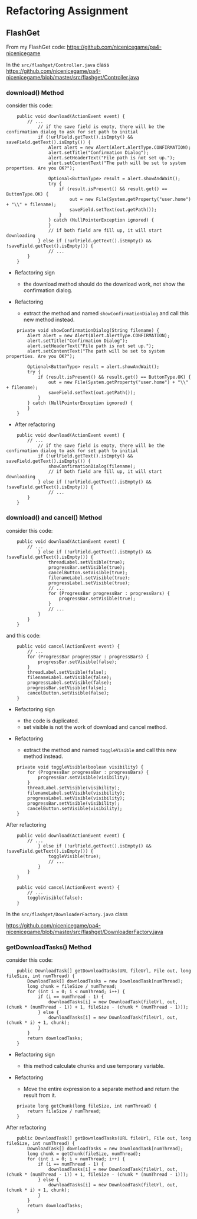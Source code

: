 # Refactoring Assignment

## FlashGet
From my FlashGet code: https://github.com/nicenicegame/pa4-nicenicegame

In the `src/flashget/Controller.java` class
https://github.com/nicenicegame/pa4-nicenicegame/blob/master/src/flashget/Controller.java

### download() Method
consider this code:
```
    public void download(ActionEvent event) {
        // ...
            // if the save field is empty, there will be the confirmation dialog to ask for set path to initial
            if (!urlField.getText().isEmpty() && saveField.getText().isEmpty()) {
                Alert alert = new Alert(Alert.AlertType.CONFIRMATION);
                alert.setTitle("Confirmation Dialog");
                alert.setHeaderText("File path is not set up.");
                alert.setContentText("The path will be set to system properties. Are you OK?");

                Optional<ButtonType> result = alert.showAndWait();
                try {
                    if (result.isPresent() && result.get() == ButtonType.OK) {
                        out = new File(System.getProperty("user.home") + "\\" + filename);
                        saveField.setText(out.getPath());
                    }
                } catch (NullPointerException ignored) {
                }
                // if both field are fill up, it will start downloading
            } else if (!urlField.getText().isEmpty() && !saveField.getText().isEmpty()) {
                // ...
        }
    }
```

- Refactoring sign
    - the download method should do the download work, not show the confirmation dialog.

- Refactoring
    - extract the method and named `showConfirmationDialog` and call this new method instead.
```
    private void showConfirmationDialog(String filename) {
        Alert alert = new Alert(Alert.AlertType.CONFIRMATION);
        alert.setTitle("Confirmation Dialog");
        alert.setHeaderText("File path is not set up.");
        alert.setContentText("The path will be set to system properties. Are you OK?");

        Optional<ButtonType> result = alert.showAndWait();
        try {
            if (result.isPresent() && result.get() == ButtonType.OK) {
                out = new File(System.getProperty("user.home") + "\\" + filename);
                saveField.setText(out.getPath());
            }
        } catch (NullPointerException ignored) {
        }
    }
``` 

- After refactoring
```
    public void download(ActionEvent event) {
        // ...
            // if the save field is empty, there will be the confirmation dialog to ask for set path to initial
            if (!urlField.getText().isEmpty() && saveField.getText().isEmpty()) {
                showConfirmationDialog(filename);
                // if both field are fill up, it will start downloading
            } else if (!urlField.getText().isEmpty() && !saveField.getText().isEmpty()) {
                // ...
        }
    }
```

### download() and cancel() Method
consider this code:
```
    public void download(ActionEvent event) {
        // ...
            } else if (!urlField.getText().isEmpty() && !saveField.getText().isEmpty()) {
                threadLabel.setVisible(true);
                progressBar.setVisible(true);
                cancelButton.setVisible(true);
                filenameLabel.setVisible(true);
                progressLabel.setVisible(true);
                // ...
                for (ProgressBar progressBar : progressBars) {
                    progressBar.setVisible(true);
                }
                // ...
            }
        }
    }
```
and this code:
```
    public void cancel(ActionEvent event) {
        // ...
        for (ProgressBar progressBar : progressBars) {
            progressBar.setVisible(false);
        }
        threadLabel.setVisible(false);
        filenameLabel.setVisible(false);
        progressLabel.setVisible(false);
        progressBar.setVisible(false);
        cancelButton.setVisible(false);
    }
```

- Refactoring sign
    - the code is duplicated.
    - set visible is not the work of download and cancel method.
    
- Refactoring
    - extract the method and named `toggleVisible` and call this new method instead.
```
    private void toggleVisible(boolean visibility) {
        for (ProgressBar progressBar : progressBars) {
            progressBar.setVisible(visibility);
        }
        threadLabel.setVisible(visibility);
        filenameLabel.setVisible(visibility);
        progressLabel.setVisible(visibility);
        progressBar.setVisible(visibility);
        cancelButton.setVisible(visibility);
    }
```
    
After refactoring
```
    public void download(ActionEvent event) {
        // ...
            } else if (!urlField.getText().isEmpty() && !saveField.getText().isEmpty()) {
                toggleVisible(true);
                // ...
            }
        }
    }
```
```
    public void cancel(ActionEvent event) {
        // ...
        toggleVisible(false);
    }
```

In the `src/flashget/DownloaderFactory.java` class

https://github.com/nicenicegame/pa4-nicenicegame/blob/master/src/flashget/DownloaderFactory.java

### getDownloadTasks() Method
consider this code:
```
    public DownloadTask[] getDownloadTasks(URL fileUrl, File out, long fileSize, int numThread) {
        DownloadTask[] downloadTasks = new DownloadTask[numThread];
        long chunk = fileSize / numThread;
        for (int i = 0; i < numThread; i++) {
            if (i == numThread - 1) {
                downloadTasks[i] = new DownloadTask(fileUrl, out, (chunk * (numThread - 1)) + 1, fileSize - (chunk * (numThread - 1)));
            } else {
                downloadTasks[i] = new DownloadTask(fileUrl, out, (chunk * i) + 1, chunk);
            }
        }
        return downloadTasks;
    }
```

- Refactoring sign
    - this method calculate chunks and use temporary variable.
    
- Refactoring
    - Move the entire expression to a separate method and return the result from it.
```
    private long getChunk(long fileSize, int numThread) {
        return fileSize / numThread;
    }
```

After refactoring
```
    public DownloadTask[] getDownloadTasks(URL fileUrl, File out, long fileSize, int numThread) {
        DownloadTask[] downloadTasks = new DownloadTask[numThread];
        long chunk = getChunk(fileSize, numThread);
        for (int i = 0; i < numThread; i++) {
            if (i == numThread - 1) {
                downloadTasks[i] = new DownloadTask(fileUrl, out, (chunk * (numThread - 1)) + 1, fileSize - (chunk * (numThread - 1)));
            } else {
                downloadTasks[i] = new DownloadTask(fileUrl, out, (chunk * i) + 1, chunk);
            }
        }
        return downloadTasks;
    }
```